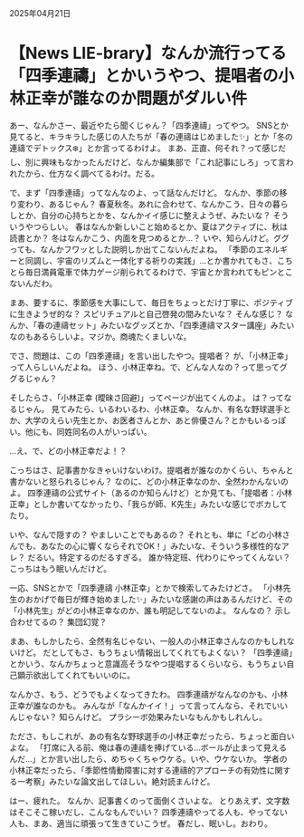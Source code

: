 2025年04月21日

# 【News LIE-brary】なんか流行ってる「四季連禱」とかいうやつ、提唱者の小林正幸が誰なのか問題がダルい件

あー、なんかさー、最近やたら聞くじゃん？「四季連禱」ってやつ。
SNSとか見てると、キラキラした感じの人たちが「春の連禱はじめました✨」とか「冬の連禱でデトックス❄️」とか言ってるわけよ。
まあ、正直、何それ？って感じだし、別に興味もなかったんだけど、なんか編集部で「これ記事にしろ」って言われたから、仕方なく調べてるわけ。だる。

で、まず「四季連禱」ってなんなのよ、って話なんだけど。
なんか、季節の移り変わり、あるじゃん？ 春夏秋冬。あれに合わせて、なんかこう、日々の暮らしとか、自分の心持ちとかを、なんかイイ感じに整えようぜ、みたいな？ そういうやつらしい。
春はなんか新しいこと始めるとか、夏はアクティブに、秋は読書とか？ 冬はなんかこう、内面を見つめるとか…？
いや、知らんけど。ググっても、なんかフワッとした説明しか出てこないんだよね。
「季節のエネルギーと同調し、宇宙のリズムと一体化する祈りの実践」…とか書かれてもさ、こちとら毎日満員電車で体力ゲージ削られてるわけで、宇宙とか言われてもピンとこないんだわ。

まあ、要するに、季節感を大事にして、毎日をちょっとだけ丁寧に、ポジティブに生きようぜ的な？ スピリチュアルと自己啓発の間みたいな？ そんな感じ？
なんか、「春の連禱セット」みたいなグッズとか、「四季連禱マスター講座」みたいなのもあるらしいよ。マジか。商魂たくましいな。

でさ、問題は、この「四季連禱」を言い出したやつ。提唱者？ が、「小林正幸」って人らしいんだよね。
ほう、小林正幸ね。で、どんな人なの？って思ってググるじゃん？

そしたらさ、「小林正幸 (曖昧さ回避)」ってページが出てくんのよ。
は？ってなるじゃん。
見てみたら、いるわいるわ、小林正幸。
なんか、有名な野球選手とか、大学のえらい先生とか、お医者さんとか、あと俳優さん？とかもいるっぽい。他にも、同姓同名の人がいっぱい。

…え、で、どの小林正幸だよ！？

こっちはさ、記事書かなきゃいけないわけ。提唱者が誰なのかくらい、ちゃんと書かないと怒られるじゃん？
なのに、どの小林正幸なのか、全然わかんないのよ。
四季連禱の公式サイト（あるのか知らんけど）とか見ても、「提唱者：小林正幸」としか書いてなかったり、「我らが師、K先生」みたいな感じでボカしてたり。

いや、なんで隠すの？ やましいことでもあるの？
それとも、単に「どの小林さんでも、あなたの心に響くならそれでOK！」みたいな、そういう多様性的なアレ？
だるい。特定するのだるすぎる。
誰か特定班、代わりにやってくんない？ こっちはもう眠いんだけど。

一応、SNSとかで「四季連禱 小林正幸」とかで検索してみたけどさ。
「小林先生のおかげで毎日が輝き始めました✨」みたいな感謝の声はあるんだけど、その「小林先生」がどの小林正幸なのか、誰も明記してないのよ。
なんなの？ 示し合わせてるの？ 集団幻覚？

まあ、もしかしたら、全然有名じゃない、一般人の小林正幸さんなのかもしれないけど。
だとしてもさ、もうちょい情報出してくれてもよくない？
「四季連禱」とかいう、なんかちょっと意識高そうなやつ提唱するくらいなら、もうちょい自己顕示欲出してくれてもいいのに。

なんかさ、もう、どうでもよくなってきたわ。
四季連禱がなんなのかも、小林正幸が誰なのかも。
みんなが「なんかイイ！」って言ってんなら、それでいいんじゃない？ 知らんけど。
プラシーボ効果みたいなもんかもしれんし。

たださ、もしこれが、あの有名な野球選手の小林正幸だったら、ちょっと面白いよな。
「打席に入る前、俺は春の連禱を捧げている…ボールが止まって見えるんだ…」とか言い出したら、めちゃくちゃウケる。いや、ウケないか。
学者の小林正幸だったら、「季節性情動障害に対する連禱的アプローチの有効性に関する一考察」みたいな論文出してほしい。絶対読まんけど。

はー、疲れた。
なんか、記事書くのって面倒くさいよな。
とりあえず、文字数はそこそこ稼いだし、こんなもんでいい？
四季連禱やってる人も、やってない人も、まあ、適当に頑張って生きていこうぜ。
春だし、眠いし。おわり。
